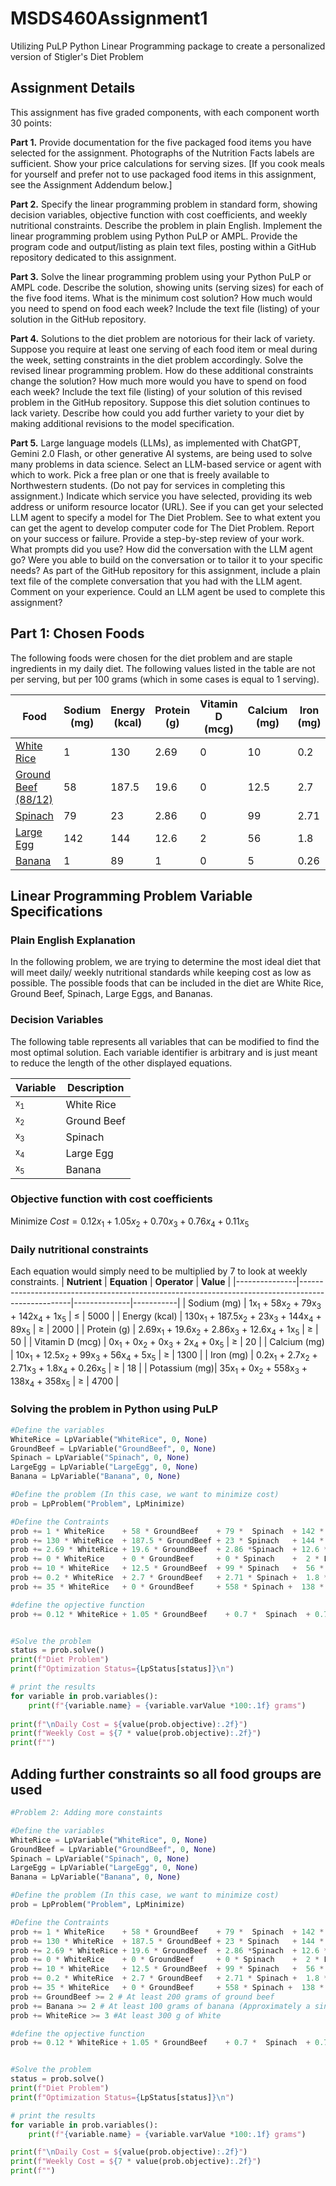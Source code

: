 # MSDS460Assignment1
Utilizing PuLP Python Linear Programming package to create a personalized version of Stigler's Diet Problem

## Assignment Details
This assignment has five graded components, with each component worth 30 points:

**Part 1.** Provide documentation for the five packaged food items you have selected for the assignment. Photographs of the Nutrition Facts labels are sufficient. Show your price calculations for serving sizes. [If you cook meals for yourself and prefer not to use packaged food items in this assignment, see the Assignment Addendum below.]

**Part 2.** Specify the linear programming problem in standard form, showing decision variables, objective function with cost coefficients, and weekly nutritional constraints. Describe the problem in plain English. Implement the linear programming problem using Python PuLP or AMPL. Provide the program code and output/listing as plain text files, posting within a GitHub repository dedicated to this assignment. 

**Part 3.** Solve the linear programming problem using your Python PuLP or AMPL code. Describe the solution, showing units (serving sizes) for each of the five food items. What is the minimum cost solution? How much would you need to spend on food each week? Include the text file (listing) of your solution in the GitHub repository.

**Part 4.** Solutions to the diet problem are notorious for their lack of variety. Suppose you require at least one serving of each food item or meal during the week, setting constraints in the diet problem accordingly. Solve the revised linear programming problem. How do these additional constraints change the solution? How much more would you have to spend on food each week? Include the text file (listing) of your solution of this revised problem in the GitHub repository. Suppose this diet solution continues to lack variety. Describe how could you add further variety to your diet by making additional revisions to the model specification.

**Part 5.** Large language models (LLMs), as implemented with ChatGPT, Gemini 2.0 Flash, or other generative AI systems, are being used to solve many problems in data science. Select an LLM-based service or agent with which to work. Pick a free plan or one that is freely available to Northwestern students. (Do not pay for services in completing this assignment.) Indicate which service you have selected, providing its web address or uniform resource locator (URL). See if you can get your selected LLM agent to specify a model for The Diet Problem. See to what extent you can get the agent to develop computer code for The Diet Problem. Report on your success or failure. Provide a step-by-step review of your work. What prompts did you use? How did the conversation with the LLM agent go? Were you able to build on the conversation or to tailor it to your specific needs? As part of the GitHub repository for this assignment, include a plain text file of the complete conversation that you had with the LLM agent. Comment on your experience. Could an LLM agent be used to complete this assignment?


## Part 1: Chosen Foods
The following foods were chosen for the diet problem and are staple ingredients in my daily diet. The following values listed in the table are not per serving, but per 100 grams (which in some cases is equal to 1 serving).

**Food** | **Sodium (mg)** | **Energy (kcal)** | **Protein (g)** | **Vitamin D (mcg)** | **Calcium (mg)** | **Iron (mg)** | **Potassium (mg)** | **Cost ($)**
--- | --- | --- | --- | --- | --- | --- | --- | ---
[White Rice](https://fdc.nal.usda.gov/food-details/169757/nutrients) | 1 | 130 | 2.69 | 0 | 10 | 0.2 | 35 | [0.12](https://www.walmart.com/ip/Great-Value-Long-Grain-Enriched-Rice-20-Lb/10315883?wmlspartner=wlpa&selectedSellerId=0)
[Ground Beef (88/12)](https://www.carbmanager.com/food-detail/md:1747daabb2d1b0d84c13d33d8c4dac75/88-lean-ground-beef) | 58 | 187.5 | 19.6 | 0 | 12.5 | 2.7 | 0 | [1.05](https://www.costcobusinessdelivery.com/kirkland-signature-ground-beef%2C-88%25-lean%2C-10-lb-avg-wt-.product.100082499.html)
[Spinach](https://fdc.nal.usda.gov/food-details/168462/nutrients) | 79 | 23 | 2.86 | 0 | 99 | 2.71 | 558 | [0.70](https://www.walmart.com/ip/Marketside-Fresh-Spinach-10-oz-Bag-Fresh/13893738?classType=REGULAR&athbdg=L1200&from=/search)
[Large Egg](https://www.nutritionix.com/food/large-egg) | 142 | 144 | 12.6 | 2 | 56 | 1.8 | 138 | [0.76](https://www.walmart.com/ip/Great-Value-Large-White-Eggs-12-Count/145051970?wl13=3857&selectedSellerId=0&wmlspartner=wlpa&gStoreCode=3857&gQT=1)
[Banana](https://fdc.nal.usda.gov/food-details/173944/nutrients) | 1 | 89 | 1 | 0 | 5 | 0.26 | 358 | [0.11](https://www.walmart.com/ip/Fresh-Banana-Fruit-Each/44390948?classType=REGULAR&athbdg=L1200&from=/search)

## Linear Programming Problem Variable Specifications

### Plain English Explanation
In the following problem, we are trying to determine the most ideal diet that will meet daily/ weekly nutritional standards while keeping cost as low as possible. The possible foods that can be included in the diet are White Rice, Ground Beef, Spinach, Large Eggs, and Bananas.

### Decision Variables
The following table represents all variables that can be modified to find the most optimal solution. Each variable identifier is arbitrary and is just meant to reduce the length of the other displayed equations.

| **Variable** | **Description**       |
|--------------|-----------------------|
| <sub>x<sub>1</sub></sub> | White Rice        |
| <sub>x<sub>2</sub></sub> | Ground Beef       |
| <sub>x<sub>3</sub></sub> | Spinach           |
| <sub>x<sub>4</sub></sub> | Large Egg         |
| <sub>x<sub>5</sub></sub> | Banana            |




### Objective function with cost coefficients
$\text{Minimize} \: Cost = 0.12x_1 + 1.05x_2 + 0.70x_3 + 0.76x_4 + 0.11x_5$


### Daily nutritional constraints
Each equation would simply need to be multiplied by 7 to look at weekly constraints.
| **Nutrient**  | **Equation**                                                                                      | **Operator** | **Value** |
|---------------|---------------------------------------------------------------------------------------------------|--------------|-----------|
| Sodium (mg)   | 1x<sub>1</sub> + 58x<sub>2</sub> + 79x<sub>3</sub> + 142x<sub>4</sub> + 1x<sub>5</sub>            | ≤            | 5000      |
| Energy (kcal) | 130x<sub>1</sub> + 187.5x<sub>2</sub> + 23x<sub>3</sub> + 144x<sub>4</sub> + 89x<sub>5</sub>      | ≥            | 2000      |
| Protein (g)   | 2.69x<sub>1</sub> + 19.6x<sub>2</sub> + 2.86x<sub>3</sub> + 12.6x<sub>4</sub> + 1x<sub>5</sub>    | ≥            | 50        |
| Vitamin D (mcg) | 0x<sub>1</sub> + 0x<sub>2</sub> + 0x<sub>3</sub> + 2x<sub>4</sub> + 0x<sub>5</sub>              | ≥            | 20        |
| Calcium (mg)  | 10x<sub>1</sub> + 12.5x<sub>2</sub> + 99x<sub>3</sub> + 56x<sub>4</sub> + 5x<sub>5</sub>          | ≥            | 1300      |
| Iron (mg)     | 0.2x<sub>1</sub> + 2.7x<sub>2</sub> + 2.71x<sub>3</sub> + 1.8x<sub>4</sub> + 0.26x<sub>5</sub>    | ≥            | 18        |
| Potassium (mg)| 35x<sub>1</sub> + 0x<sub>2</sub> + 558x<sub>3</sub> + 138x<sub>4</sub> + 358x<sub>5</sub>        | ≥            | 4700      |

### Solving the problem in Python using PuLP
````Python
#Define the variables
WhiteRice = LpVariable("WhiteRice", 0, None)
GroundBeef = LpVariable("GroundBeef", 0, None)
Spinach = LpVariable("Spinach", 0, None)
LargeEgg = LpVariable("LargeEgg", 0, None)
Banana = LpVariable("Banana", 0, None)

#Define the problem (In this case, we want to minimize cost)
prob = LpProblem("Problem", LpMinimize)

#Define the Contraints
prob += 1 * WhiteRice    + 58 * GroundBeef    + 79 *  Spinach  + 142 * LargeEgg   + 1 * Banana <= 5000 #Sodium
prob += 130 * WhiteRice  + 187.5 * GroundBeef + 23 * Spinach   + 144 * LargeEgg   + 89 * Banana >= 2000 #Energy
prob += 2.69 * WhiteRice + 19.6 * GroundBeef  + 2.86 *Spinach  + 12.6 * LargeEgg + 1 * Banana >= 50 #Protein
prob += 0 * WhiteRice    + 0 * GroundBeef     + 0 * Spinach    +  2 * LargeEgg    + 0 * Banana >= 20 #Vitamin D 
prob += 10 * WhiteRice   + 12.5 * GroundBeef  + 99 * Spinach   +  56 * LargeEgg   + 5 * Banana >= 1300 # Calcium
prob += 0.2 * WhiteRice  + 2.7 * GroundBeef   + 2.71 * Spinach +  1.8 * LargeEgg + 0.26 * Banana >= 18 #Iron
prob += 35 * WhiteRice   + 0 * GroundBeef     + 558 * Spinach +  138 * LargeEgg  + 358 * Banana >= 4700 #Potassium

#define the opjective function
prob += 0.12 * WhiteRice + 1.05 * GroundBeef    + 0.7 *  Spinach  + 0.76 * LargeEgg   + 0.11 * Banana


#Solve the problem
status = prob.solve()
print(f"Diet Problem")
print(f"Optimization Status={LpStatus[status]}\n")

# print the results
for variable in prob.variables():
    print(f"{variable.name} = {variable.varValue *100:.1f} grams")
    
print(f"\nDaily Cost = ${value(prob.objective):.2f}")
print(f"Weekly Cost = ${7 * value(prob.objective):.2f}")
print(f"")
````


## Adding further constraints so all food groups are used
````python
#Problem 2: Adding more constaints

#Define the variables
WhiteRice = LpVariable("WhiteRice", 0, None)
GroundBeef = LpVariable("GroundBeef", 0, None)
Spinach = LpVariable("Spinach", 0, None)
LargeEgg = LpVariable("LargeEgg", 0, None)
Banana = LpVariable("Banana", 0, None)

#Define the problem (In this case, we want to minimize cost)
prob = LpProblem("Problem", LpMinimize)

#Define the Contraints
prob += 1 * WhiteRice    + 58 * GroundBeef    + 79 *  Spinach  + 142 * LargeEgg   + 1 * Banana <= 5000 #Sodium
prob += 130 * WhiteRice  + 187.5 * GroundBeef + 23 * Spinach   + 144 * LargeEgg   + 89 * Banana >= 2000 #Energy
prob += 2.69 * WhiteRice + 19.6 * GroundBeef  + 2.86 *Spinach  + 12.6 * LargeEgg + 1 * Banana >= 50 #Protein
prob += 0 * WhiteRice    + 0 * GroundBeef     + 0 * Spinach    +  2 * LargeEgg    + 0 * Banana >= 20 #Vitamin D
prob += 10 * WhiteRice   + 12.5 * GroundBeef  + 99 * Spinach   +  56 * LargeEgg   + 5 * Banana >= 1300 # Calcium
prob += 0.2 * WhiteRice  + 2.7 * GroundBeef   + 2.71 * Spinach +  1.8 * LargeEgg + 0.26 * Banana >= 18 #Iron
prob += 35 * WhiteRice   + 0 * GroundBeef     + 558 * Spinach +  138 * LargeEgg  + 358 * Banana >= 4700 #Potassium
prob += GroundBeef >= 2 # At least 200 grams of ground beef
prob += Banana >= 2 # At least 100 grams of banana (Approximately a single banana)
prob += WhiteRice >= 3 #At least 300 g of White

#define the opjective function
prob += 0.12 * WhiteRice + 1.05 * GroundBeef    + 0.7 *  Spinach  + 0.76 * LargeEgg   + 0.11 * Banana


#Solve the problem
status = prob.solve()
print(f"Diet Problem")
print(f"Optimization Status={LpStatus[status]}\n")

# print the results
for variable in prob.variables():
    print(f"{variable.name} = {variable.varValue *100:.1f} grams")

print(f"\nDaily Cost = ${value(prob.objective):.2f}")
print(f"Weekly Cost = ${7 * value(prob.objective):.2f}")
print(f"")
````
